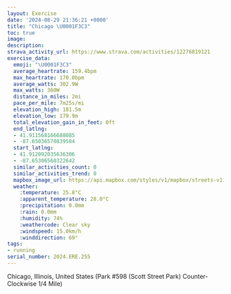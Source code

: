 ```yaml
---
layout: Exercise
date: '2024-08-29 21:36:21 +0000'
title: "Chicago \U0001F3C3"
toc: true
image:
description:
strava_activity_url: https://www.strava.com/activities/12276819121
exercise_data:
  emoji: "\U0001F3C3"
  average_heartrate: 159.4bpm
  max_heartrate: 170.0bpm
  average_watts: 302.9W
  max_watts: 360W
  distance_in_miles: 2mi
  pace_per_mile: 7m25s/mi
  elevation_high: 181.5m
  elevation_low: 179.9m
  total_elevation_gain_in_feet: 0ft
  end_latlng:
  - 41.911568166688085
  - -87.65036570839584
  start_latlng:
  - 41.912092035636306
  - -87.65306560322642
  similar_activities_count: 0
  similar_activities_trend: 0
  mapbox_image_url: https://api.mapbox.com/styles/v1/mapbox/streets-v11/static/path-5+787af2-1.0(c%7Bx~Fpk~uOAiAE%5BIS%3FOVWj%40w%40%7CAqCHYEo%40%3FsACeAEaN%40g%40TIDOC%5D%40kAQyD%40m%40Fm%40HWLEV%40rAGJBDDBFCp%40%3F%7CCD~%40DNLRPJPDpAQZSLQDY%3FaAGkBEOMUSMUEU%3Fu%40DWNORGVARFbDJ%60%40NNRHzAMVKPYD%5BEoCA_%40K%5BMO%5BIY%3Fa%40%40g%40JONO%60%40BhDFf%40PTTJJ%3F%5EGf%40ATENMJQDW%3FiCEi%40K%5BOOYKQAcAHQFIHIRI%5CFfDBVJTNJTFfAIVGJGNQHUCaDC_%40ISQSSI_%40AuAFQGQQICmBJa%40NKJHbFJpM%3FvAA%60B%40PDvB),pin-s-s+e5b22e(-87.65129,41.9117),pin-s-f+89ae00(-87.64881000000001,41.910940000000004)/auto/800x800?access_token=pk.eyJ1Ijoiam9zaGJlY2ttYW4iLCJhIjoiY205eWR2aDd1MWZ6djJrbXc4a3M0bWZleiJ9.XiG9OWkNcZk2QzjJbxLB4A
  weather:
    :temperature: 25.8°C
    :apparent_temperature: 28.0°C
    :precipitation: 0.0mm
    :rain: 0.0mm
    :humidity: 74%
    :weathercode: Clear sky
    :windspeed: 15.0km/h
    :winddirection: 69°
tags:
- running
serial_number: 2024.ERE.255
---
```

Chicago, Illinois, United States (Park #598 (Scott Street Park) Counter-Clockwise 1/4 Mile)
